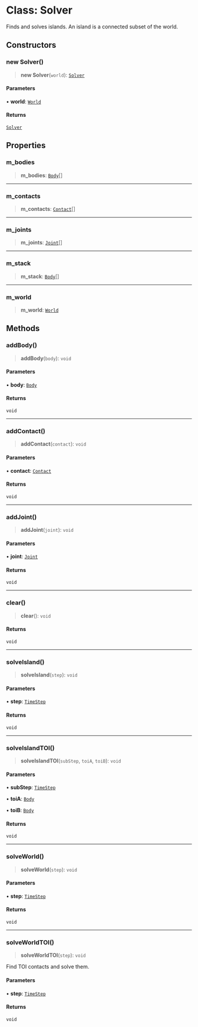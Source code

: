 # Class: Solver

Finds and solves islands. An island is a connected subset of the world.

## Constructors

### new Solver()

> **new Solver**(`world`): [`Solver`](Solver)

#### Parameters

• **world**: [`World`](World)

#### Returns

[`Solver`](Solver)

## Properties

### m\_bodies

> **m\_bodies**: [`Body`](Body)[]

***

### m\_contacts

> **m\_contacts**: [`Contact`](Contact)[]

***

### m\_joints

> **m\_joints**: [`Joint`](Joint)[]

***

### m\_stack

> **m\_stack**: [`Body`](Body)[]

***

### m\_world

> **m\_world**: [`World`](World)

## Methods

### addBody()

> **addBody**(`body`): `void`

#### Parameters

• **body**: [`Body`](Body)

#### Returns

`void`

***

### addContact()

> **addContact**(`contact`): `void`

#### Parameters

• **contact**: [`Contact`](Contact)

#### Returns

`void`

***

### addJoint()

> **addJoint**(`joint`): `void`

#### Parameters

• **joint**: [`Joint`](Joint)

#### Returns

`void`

***

### clear()

> **clear**(): `void`

#### Returns

`void`

***

### solveIsland()

> **solveIsland**(`step`): `void`

#### Parameters

• **step**: [`TimeStep`](TimeStep)

#### Returns

`void`

***

### solveIslandTOI()

> **solveIslandTOI**(`subStep`, `toiA`, `toiB`): `void`

#### Parameters

• **subStep**: [`TimeStep`](TimeStep)

• **toiA**: [`Body`](Body)

• **toiB**: [`Body`](Body)

#### Returns

`void`

***

### solveWorld()

> **solveWorld**(`step`): `void`

#### Parameters

• **step**: [`TimeStep`](TimeStep)

#### Returns

`void`

***

### solveWorldTOI()

> **solveWorldTOI**(`step`): `void`

Find TOI contacts and solve them.

#### Parameters

• **step**: [`TimeStep`](TimeStep)

#### Returns

`void`
